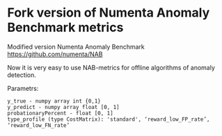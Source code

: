 # Fork version of Numenta Anomaly Benchmark metrics #

Modified version Numenta Anomaly Benchmark <https://github.com/numenta/NAB>

Now it is very easy to use NAB-metrics for offline algorithms of anomaly detection.

Parametrs:

```
y_true - numpy array int {0,1}
y_predict - numpy array float [0, 1]
probationaryPercent - float [0, 1]
type_profile (type CostMatrix): 'standard', ‘reward_low_FP_rate’, ‘reward_low_FN_rate’
```
